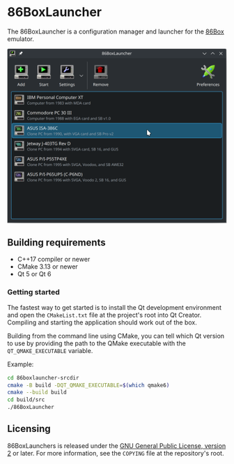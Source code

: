 # 86BoxLauncher
The 86BoxLauncher is a configuration manager and launcher for the [86Box][86box] emulator.

<img src="docs/arch-linux-kde-plasma-6.png" alt="86BoxLauncher running on Arch Linux in KDE Plasma 6" style="zoom:50%;" />

## Building requirements

* C++17 compiler or newer
* CMake 3.13 or newer
* Qt 5 or Qt 6

### Getting started

The fastest way to get started is to install the Qt development environment and open the `CMakeList.txt` file at the project's root into Qt Creator. Compiling and starting the application should work out of the box.

Building from the command line using CMake, you can tell which Qt version to use by providing the path to the QMake executable with the `QT_QMAKE_EXECUTABLE` variable.

Example:

```bash
cd 86boxlauncher-srcdir
cmake -B build -DQT_QMAKE_EXECUTABLE=$(which qmake6)
cmake --build build
cd build/src
./86BoxLauncher
```

## Licensing

86BoxLaunchers is released under the [GNU General Public License, version 2](https://www.gnu.org/licenses/old-licenses/gpl-2.0.html) or later. For more information, see the `COPYING` file at the repository's root.

<!-- Reference links -->

[86box]: https://github.com/86Box/86Box	"Emulator of retro x86-based machines"

